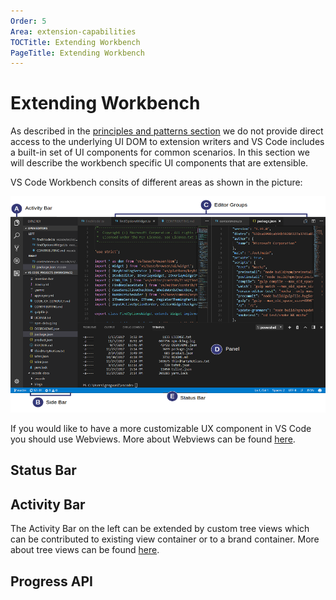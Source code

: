 ```yaml
---
Order: 5
Area: extension-capabilities
TOCTitle: Extending Workbench
PageTitle: Extending Workbench
---
```


# Extending Workbench

As described in the [principles and patterns section](../references/principle-and-patterns.md) we do not provide direct access to the underlying UI DOM to extension writers and VS Code includes a built-in set of UI components for common scenarios. In this section we will describe the workbench specific UI components that are extensible.

VS Code Workbench consits of different areas as shown in the picture:

![workbench](./images/extending-workbench/hero.png)


If you would like to have a more customizable UX component in VS Code you should use Webviews. More about Webviews can be found [here](../extension-guides/webview.md).


## Status Bar

## Activity Bar

The Activity Bar on the left can be extended by custom tree views which can be contributed to existing view container or to a brand container. More about tree views can be found [here](../extension-guides/tree-view.md).

## Progress API
